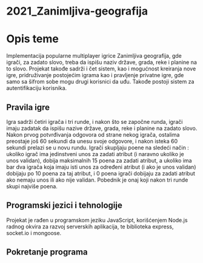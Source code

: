 # 2021_Zanimljiva-geografija

# Opis teme
Implementacija popularne multiplayer igrice Zanimljiva geografija, gde igrači, za zadato slovo, treba da ispišu naziv države, grada, reke i planine na to slovo. Projekat takođe sadrži i čet sistem, kao i mogućnost kreiranja nove igre, pridruživanje postojećim igrama kao i pravljenje privatne igre, gde samo sa šifrom sobe mogu drugi korisnici da uđu. Takođe postoji sistem za autentifikaciju korisnika.

## Pravila igre
Igra sadrži četiri igrača i tri runde, i nakon što se započne runda, igrači imaju zadatak da ispišu nazive države, grada, reke i planine na zadato slovo. Nakon prvog potvrđivanja odgovora od strane nekog igrača, ostalima preostaje još 60 sekundi da unesu svoje odgovore, i nakon isteka 60 sekundi prelazi se u novu rundu. Igrači skupljaju poene na sledeći način : ukoliko igrač ima jedinstveni unos za zadati atribut (i naravno ukoliko je unos validan), dobija maksimalnih 15 poena za zadati atribut, a ukoliko ima bar dva igrača koja imaju isti unos za određeni atribut (i ako je unos validan) dobijaju po 10 poena za taj atribut, i 0 poena igrači dobijaju za zadati atribut ako nemaju unos ili ako nije validan. Pobednik je onaj koji nakon tri runde skupi najviše poena.


## Programski jezici i tehnologije

Projekat je rađen u programskom jeziku JavaScript, korišćenjem Node.js radnog okvira za razvoj serverskih aplikacija, te biblioteka express, socket.io i mongoose.

## Pokretanje programa

